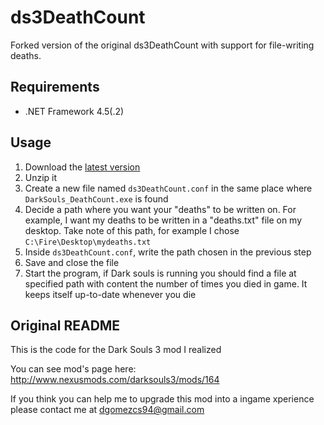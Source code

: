 # ds3DeathCount

Forked version of the original ds3DeathCount with support for file-writing deaths.

## Requirements

- .NET Framework 4.5(.2)

## Usage

1. Download the [latest version](https://github.com/Fire-Dragon-DoL/ds3DeathCount/releases/download/v0.1.0/ds3DeathCount.zip)
2. Unzip it
3. Create a new file named `ds3DeathCount.conf` in the same place where `DarkSouls_DeathCount.exe` is found
4. Decide a path where you want your "deaths" to be written on. For example, I want my deaths to be written in a "deaths.txt" file on my desktop. Take note of this path, for example I chose `C:\Fire\Desktop\mydeaths.txt`
5. Inside `ds3DeathCount.conf`, write the path chosen in the previous step
6. Save and close the file
7. Start the program, if Dark souls is running you should find a file at specified path with content the number of times you died in game. It keeps itself up-to-date whenever you die

## Original README

This is the code for the Dark Souls 3 mod I realized

You can see mod's page here: http://www.nexusmods.com/darksouls3/mods/164

If you think you can help me to upgrade this mod into a ingame xperience please contact me at dgomezcs94@gmail.com
